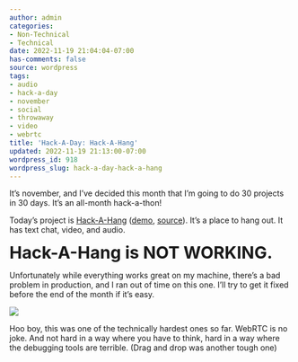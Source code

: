 ```yaml
---
author: admin
categories:
- Non-Technical
- Technical
date: 2022-11-19 21:04:04-07:00
has-comments: false
source: wordpress
tags:
- audio
- hack-a-day
- november
- social
- throwaway
- video
- webrtc
title: 'Hack-A-Day: Hack-A-Hang'
updated: 2022-11-19 21:13:00-07:00
wordpress_id: 918
wordpress_slug: hack-a-day-hack-a-hang
---
```

It’s november, and I’ve decided this month that I’m going to do 30 projects in 30 days. It’s an all-month hack-a-thon!

Today’s project is [Hack-A-Hang](https://tilde.za3k.com/hackaday/hang/) ([demo](https://tilde.za3k.com/hackaday/hang/), [source](https://github.com/za3k/day19_hang)). It’s a place to hang out. It has text chat, video, and audio.

<b style="font-size:30px">Hack-A-Hang is NOT WORKING.</b>

Unfortunately while everything works great on my machine, there’s a bad problem in production, and I ran out of time on this one. I’ll try to get it fixed before the end of the month if it’s easy.

[![](/wp-content/uploads/2022/11/screenshot-17.png)](https://tilde.za3k.com/hackaday/hang/)

Hoo boy, this was one of the technically hardest ones so far. WebRTC is no joke. And not hard in a way where you have to think, hard in a way where the debugging tools are terrible. (Drag and drop was another tough one)
